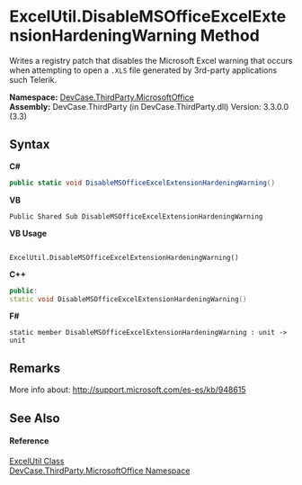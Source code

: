 # ExcelUtil.DisableMSOfficeExcelExtensionHardeningWarning Method 
 

Writes a registry patch that disables the Microsoft Excel warning that occurs when attempting to open a `.XLS` file generated by 3rd-party applications such Telerik.

**Namespace:**&nbsp;<a href="N_DevCase_ThirdParty_MicrosoftOffice">DevCase.ThirdParty.MicrosoftOffice</a><br />**Assembly:**&nbsp;DevCase.ThirdParty (in DevCase.ThirdParty.dll) Version: 3.3.0.0 (3.3)

## Syntax

**C#**<br />
``` C#
public static void DisableMSOfficeExcelExtensionHardeningWarning()
```

**VB**<br />
``` VB
Public Shared Sub DisableMSOfficeExcelExtensionHardeningWarning
```

**VB Usage**<br />
``` VB Usage

ExcelUtil.DisableMSOfficeExcelExtensionHardeningWarning()
```

**C++**<br />
``` C++
public:
static void DisableMSOfficeExcelExtensionHardeningWarning()
```

**F#**<br />
``` F#
static member DisableMSOfficeExcelExtensionHardeningWarning : unit -> unit 

```


## Remarks
More info about: <a href="http://support.microsoft.com/es-es/kb/948615" target="_blank">http://support.microsoft.com/es-es/kb/948615</a>

## See Also


#### Reference
<a href="T_DevCase_ThirdParty_MicrosoftOffice_ExcelUtil">ExcelUtil Class</a><br /><a href="N_DevCase_ThirdParty_MicrosoftOffice">DevCase.ThirdParty.MicrosoftOffice Namespace</a><br />
